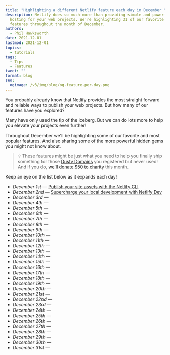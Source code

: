 ```yaml
---
title: "Highlighting a different Netlify feature each day in December "
description: Netlify does so much more than providing simple and powerful
  hosting for your web projects. We're highlighting 31 of our favorite tools and
  features throughout the month of December.
authors:
  - Phil Hawksworth
date: 2021-12-01
lastmod: 2021-12-01
topics:
  - tutorials
tags:
  - Tips
  - Features
tweet: ""
format: blog
seo:
  ogimage: /v3/img/blog/og-feature-per-day.png
---
```

You probably already know that Netlify provides the most straight forward and reliable ways to publish your web projects. But how many of our features have you explored?

Many have only used the tip of the iceberg. But we can do lots more to help you elevate your projects even further!

Throughout December we'll be highlighting some of our favorite and most popular features. And also sharing some of the more powerful hidden gems you might not know about.

> 💡 
These features might be just what you need to help you finally ship something for those [Dusty Domains](https://dusty.domains) you registered but never used! And if you do, [we'll donate $50 to charity](/blog/2021/12/01/dusty-domains-your-forgotten-domains-raise-money-for-charity/?utm_campaign=devex-ph&utm_source=netlify&utm_medium=blog&utm_content=adventure) this month.

Keep an eye on the list below as it expands each day!

- _December 1st_ — [Publish your site assets with the Netlify CLI](/blog/2021/12/01/publish-your-site-assets-with-the-netlify-cli/?utm_campaign=devex-ph&utm_source=netlify&utm_medium=blog&utm_content=adventure)
- _December 2nd_ — [Supercharge your local development with Netlify Dev](/blog/2021/12/02/supercharge-your-local-development-with-netlify-dev/?utm_campaign=devex-ph&utm_source=netlify&utm_medium=blog&utm_content=adventure)
- _December 3rd_ —
- _December 4th_ —
- _December 5th_ —
- _December 6th_ —
- _December 7th_ —
- _December 8th_ —
- _December 9th_ —
- _December 10th_ —
- _December 11th_ —
- _December 12th_ —
- _December 13th_ —
- _December 14th_ —
- _December 15th_ —
- _December 16th_ —
- _December 17th_ —
- _December 18th_ —
- _December 19th_ —
- _December 20th_ —
- _December 21st_ —
- _December 22nd_ —
- _December 23rd_ —
- _December 24th_ —
- _December 25th_ —
- _December 26th_ —
- _December 27th_ —
- _December 28th_ —
- _December 29th_ —
- _December 30th_ —
- _December 31st_ —

